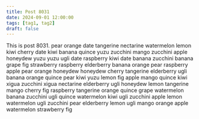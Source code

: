 ```yaml
---
title: Post 8031
date: 2024-09-01 12:00:00
tags: [tag1, tag2]
draft: false
---
```

This is post 8031.
pear
orange
date
tangerine
nectarine
watermelon
lemon
kiwi
cherry
date
kiwi
banana
quince
yuzu
zucchini
mango
zucchini
apple
honeydew
yuzu
yuzu
ugli
date
raspberry
kiwi
date
banana
zucchini
banana
grape
fig
strawberry
raspberry
elderberry
banana
orange
pear
raspberry
apple
pear
orange
honeydew
honeydew
cherry
tangerine
elderberry
ugli
banana
orange
quince
pear
kiwi
yuzu
lemon
fig
apple
mango
quince
kiwi
xigua
zucchini
xigua
nectarine
elderberry
ugli
honeydew
lemon
tangerine
mango
cherry
fig
raspberry
tangerine
orange
quince
grape
watermelon
banana
zucchini
ugli
quince
watermelon
kiwi
ugli
zucchini
apple
lemon
watermelon
ugli
zucchini
pear
elderberry
lemon
ugli
mango
orange
apple
watermelon
strawberry
fig
